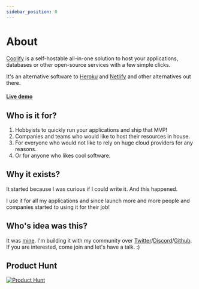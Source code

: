 ```yaml
---
sidebar_position: 0
---
```


# About

[Coolify](https://coolify.io) is a self-hostable all-in-one solution to host your applications, databases or other open-source services with a few simple clicks.

It's an alternative software to [Heroku](https://www.heroku.com/) and [Netlify](https://www.netlify.com/) and other alternatives out there.

#### [Live demo](https://demo.coolify.io/)

## Who is it for?
1. Hobbyists to quickly run your applications and ship that MVP!
2. Companies and teams who would like to host their resources in house.
3. For everyone who would not like to rely on huge cloud providers for any reasons.
4. Or for anyone who likes cool software.

## Why it exists?
It started because I was curious if I could write it. And this happened.

I use it for all my applications and since launch more and more people and companies started to using it for their job!

## Who's idea was this?
It was [mine](https://twitter.com/andrasbacsai). I'm building it with my community over [Twitter](https://twitter.com/andrasbacsai)/[Discord](https://discord.gg/6rDM4fkymF)/[Github](https://github.com/coollabsio/coolify). If you are interested, come join and let's have a talk. :)

## Product Hunt
[![Product Hunt](https://ph-static.imgix.net/ph-favicon.ico?auto=format&auto=compress)](https://www.producthunt.com/posts/coolify)